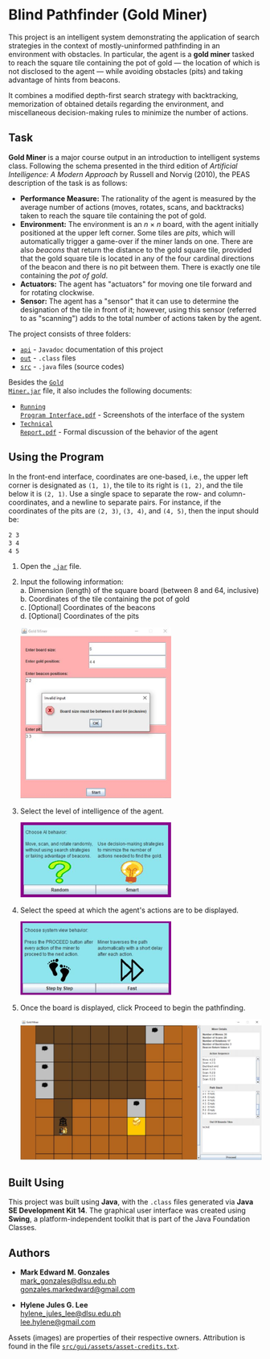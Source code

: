 # Blind Pathfinder (Gold Miner)
This project is an intelligent system demonstrating the application of search strategies in the context of mostly-uninformed pathfinding in an environment with obstacles. In particular, the agent is a <b>gold miner</b> tasked to reach the square tile containing the pot of gold &mdash; the location of which is not disclosed to the agent &mdash; while avoiding obstacles (pits) and taking advantage of hints from beacons. 

It combines a modified depth-first search strategy with backtracking, memorization of obtained details regarding the environment, and miscellaneous decision-making rules to minimize the number of actions.

## Task
<b>Gold Miner</b> is a major course output in an introduction to intelligent systems class. Following the schema presented in the third edition of <i>Artificial Intelligence: A Modern Approach</i> by Russell and Norvig (2010), the PEAS description of the task is as follows:

- <b>Performance Measure:</b> The rationality of the agent is measured by the average number of actions (moves, rotates, scans, and backtracks) taken to reach the square tile containing the pot of gold.
- <b>Environment:</b> The environment is an <i>n</i> &times; <i>n</i> board, with the agent initially positioned at the upper left corner. Some tiles are <i>pits</i>, which will automatically trigger a game-over if the miner lands on one. There are also <i>beacons</i> that return the distance to the gold square tile, provided that the gold square tile is located in any of the four cardinal directions of the beacon and there is no pit between them. There is exactly one tile containing the <i>pot of gold</i>.
- <b>Actuators:</b> The agent has "actuators" for moving one tile forward and for rotating clockwise. 
- <b>Sensor:</b> The agent has a "sensor" that it can use to determine the designation of the tile in front of it; however, using this sensor (referred to as "scanning") adds to the total number of actions taken by the agent.

The project consists of three folders:
- [<code>api</code>](https://github.com/memgonzales/blind-pathfinder/tree/main/api) - <code>Javadoc</code> documentation of this project
- [<code>out</code>](https://github.com/memgonzales/blind-pathfinder/tree/main/out) - <code>.class</code> files
- [<code>src</code>](https://github.com/memgonzales/blind-pathfinder/tree/main/src) - <code>.java</code> files (source codes)

Besides the [<code>Gold Miner.jar</code>](https://github.com/memgonzales/blind-pathfinder/blob/main/Gold%20Miner.jar) file, it also includes the following documents:
- [<code>Running Program Interface.pdf</code>](https://github.com/memgonzales/blind-pathfinder/blob/main/Running%20Program%20Interface.pdf) - Screenshots of the interface of the system
- [<code>Technical Report.pdf</code>](https://github.com/memgonzales/blind-pathfinder/blob/main/Technical%20Report.pdf) - Formal discussion of the behavior of the agent

## Using the Program
In the front-end interface, coordinates are one-based, i.e., the upper left corner is designated as `(1, 1)`, the tile to its right is `(1, 2)`, and the tile below it is `(2, 1)`. Use a single space to separate the row- and column-coordinates, and a newline to separate pairs. For instance, if the coordinates of the pits are `(2, 3)`, `(3, 4)`, and `(4, 5)`, then the input should be:
```
2 3
3 4
4 5
```

1. Open the [<code>.jar</code>](https://github.com/memgonzales/blind-pathfinder/blob/main/Gold%20Miner.jar) file.
2. Input the following information: <br/>
   a. Dimension (length) of the square board (between 8 and 64, inclusive) <br/>
   b. Coordinates of the tile containing the pot of gold <br/>
   c. [Optional] Coordinates of the beacons <br/>
   d. [Optional] Coordinates of the pits
      
   <img src="https://github.com/memgonzales/blind-pathfinder/blob/main/system_screenshots/GoldMiner_1.JPG?raw=True" alt="Configuration" width = 300> 

3. Select the level of intelligence of the agent. <br/>

   <img src="https://github.com/memgonzales/blind-pathfinder/blob/main/system_screenshots/GoldMiner_2.JPG?raw=True" alt="AI Intelligence" width = 300> 

4. Select the speed at which the agent's actions are to be displayed. <br/>

   <img src="https://github.com/memgonzales/blind-pathfinder/blob/main/system_screenshots/GoldMiner_3.JPG?raw=True" alt="Display Speed" width = 300>

5. Once the board is displayed, click Proceed to begin the pathfinding.

   <img src="https://github.com/memgonzales/blind-pathfinder/blob/main/system_screenshots/GoldMiner_4.JPG?raw=True" alt="Board" width = 750> 

## Built Using
This project was built using <b>Java</b>, with the <code>.class</code> files generated via <b>Java SE Development Kit 14</b>. The graphical user interface was created using <b>Swing</b>, a platform-independent toolkit that is part of the Java Foundation Classes. 

## Authors
- <b>Mark Edward M. Gonzales</b> <br/>
  mark_gonzales@dlsu.edu.ph <br/>
  gonzales.markedward@gmail.com <br/>
  
- <b>Hylene Jules G. Lee</b> <br/>
  hylene_jules_lee@dlsu.edu.ph <br/>
  lee.hylene@gmail.com
  
 Assets (images) are properties of their respective owners. Attribution is found in the file [<code>src/gui/assets/asset-credits.txt</code>](https://github.com/memgonzales/blind-pathfinder/blob/main/src/gui/assets/asset-credits.txt).
